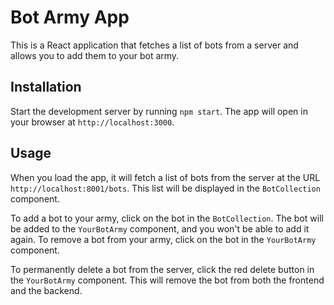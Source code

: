 
# Bot Army App

This is a React application that fetches a list of bots from a server and allows you to add them to your bot army. 

## Installation
 Start the development server by running `npm start`. The app will open in your browser at `http://localhost:3000`.

## Usage

When you load the app, it will fetch a list of bots from the server at the URL `http://localhost:8001/bots`. This list will be displayed in the `BotCollection` component.

To add a bot to your army, click on the bot in the `BotCollection`. The bot will be added to the `YourBotArmy` component, and you won't be able to add it again. To remove a bot from your army, click on the bot in the `YourBotArmy` component.

To permanently delete a bot from the server, click the red delete button in the `YourBotArmy` component. This will remove the bot from both the frontend and the backend.

